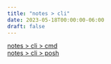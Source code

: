 ```yaml
---
title: "notes > cli"
date: 2023-05-18T00:00:00-06:00
draft: false
---
```


[notes > cli > cmd](cmd)  
[notes > cli > posh](posh)  
